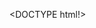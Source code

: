 <DOCTYPE html!>
<html>
  <head>
    <title>
      Bean Record´s
    </title>
    <meta charset="utf-8">
    <meta name="description" content="Quéremos crecer contigo y tu banda">
  </head>

</html>
